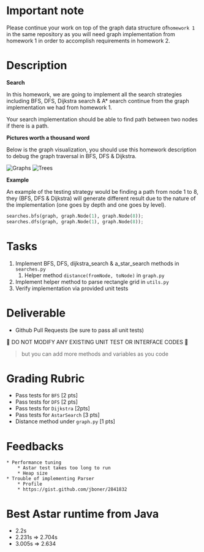# Important note

Please continue your work on top of the graph data structure of`homework 1` in
the same repository as you will need graph implementation from homework 1 in
order to accomplish requirements in homework 2.

# Description

**Search**

In this homework, we are going to implement all the search strategies including
BFS, DFS, Dijkstra search & A* search continue from the graph implementation we
had from homework 1.

Your search implementation should be able to find path between two nodes if
there is a path.

**Pictures worth a thousand word**

Below is the graph visualization, you should use this homework description to
debug the graph traversal in BFS, DFS & Dijkstra.

![Graphs](imgs/homework-2-graphs.png)
![Trees](imgs/homework-2-trees.png)

**Example**

An example of the testing strategy would be finding a path from node 1 to 8,
they (BFS, DFS & Dijkstra) will generate different result due to the nature of
the implementation (one goes by depth and one goes by level).

```python
searches.bfs(graph, graph.Node(1), graph.Node(8));
searches.dfs(graph, graph.Node(1), graph.Node(8));
```

# Tasks

1. Implement BFS, DFS, dijkstra_search & a_star_search methods in `searches.py`
    1. Helper method `distance(fromNode, toNode)` in `graph.py`
2. Implement helper method to parse rectangle grid in `utils.py`
3. Verify implementation via provided unit tests

# Deliverable

* Github Pull Requests (be sure to pass all unit tests)

:no_entry_sign: DO NOT MODIFY ANY EXISTING UNIT TEST OR INTERFACE CODES :no_entry_sign:

> but you can add more methods and variables as you code

# Grading Rubric

* Pass tests for `BFS` [2 pts]
* Pass tests for `DFS` [2 pts]
* Pass tests for `Dijkstra` [2pts]
* Pass tests for `AstarSearch` [3 pts]
* Distance method under `graph.py` [1 pts]

# Feedbacks

```
* Performance tuning
    * Astar test takes too long to run
    * Heap size
* Trouble of implementing Parser
    * Profile
    * https://gist.github.com/jboner/2841832
```

# Best Astar runtime from Java

* 2.2s
* 2.231s => 2.704s
* 3.005s => 2.634
